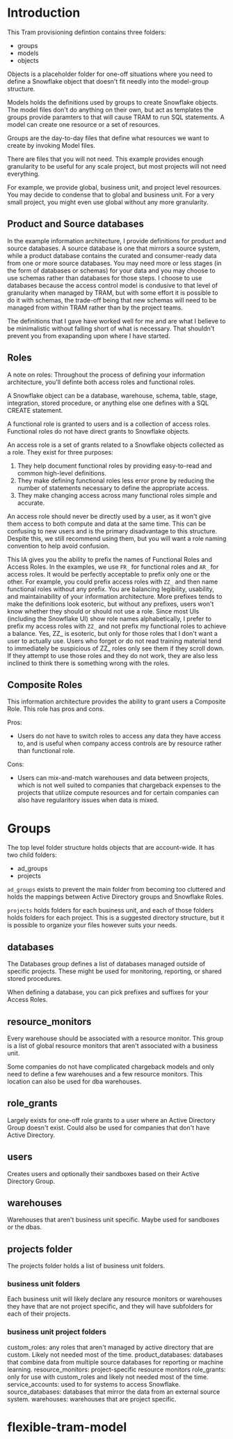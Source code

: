 # Introduction

This Tram provisioning defintion contains three folders:
* groups
* models
* objects

Objects is a placeholder folder for one-off situations where you need to define a Snowflake object that doesn't fit needly into the model-group structure.

Models holds the definitions used by groups to create Snowflake objects. The model files don't do anything on their own, but act as templates the groups
provide paramters to that will cause TRAM to run SQL statements. A model can create one resource or a set of resources.

Groups are the day-to-day files that define what resources we want to create by invoking Model files.

There are files that you will not need. This example provides enough granularity to be useful for any scale project, but most projects will not need everything.

For example, we provide global, business unit, and project level resources. You may decide to condense that to global and business unit. For a very small project, 
you might even use global without any more granularity.

## Product and Source databases

In the example information architecture, I provide definitions for product and source databases. A source database is one that mirrors a source system, while a product 
database contains the curated and consumer-ready data from one or more source databases. You may need more or less stages (in the form of databases or schemas) for your 
data and you may choose to use schemas rather than databases for those steps. I choose to use databases because the access control model is condusive to that level of 
granularity when managed by TRAM, but with some effort it is possible to do it with schemas, the trade-off being that new schemas will need to be managed from within 
TRAM rather than by the project teams.

The definitions that I gave have worked well for me and are what I believe to be minimalistic without falling short of what is necessary. That shouldn't prevent you from 
exapanding upon where I have started.

## Roles

A note on roles: Throughout the process of defining your information architecture, you'll definte both access roles and functional roles.

A Snowflake object can be a database, warehouse, schema, table, stage, integration, stored procedure, or anything else one defines with a SQL CREATE statement.

A functional role is granted to users and is a collection of access roles. Functional roles do not have direct grants to Snowflake objects. 

An access role is a set of grants related to a Snowflake objects collected as a role. They exist for three purposes:
1. They help document functional roles by providing easy-to-read and common high-level definitions.
2. They make defining functional roles less error prone by reducing the number of statements necessary to define the appropriate access.
3. They make changing access across many functional roles simple and accurate.

An access role should never be directly used by a user, as it won't give them access to both compute and data at the same time. This can be confusing to new users
and is the primary disadvantage to this structure. Despite this, we still recommend using them, but you will want a role naming convention to help avoid confusion.

This IA gives you the ability to prefix the names of Functional Roles and Access Roles. In the examples, we use `FR_` for functional roles and `AR_` for access roles. 
It would be perfectly acceptable to prefix only one or the other. For example, you could prefix access roles with `ZZ_` and then name functional roles without any prefix. 
You are balancing legibility, usability, and maintainability of your information architecture. More prefixes tends to make the definitions look esoteric, but without 
any prefixes, users won't know whether they should or should not use a role. Since most UIs (including the Snowflake UI) show role names alphabetically, I prefer to 
prefix my access roles with `ZZ_` and not prefix my functional roles to achieve a balance. Yes, ZZ_ is esoteric, but only for those roles that I don't want a user to 
actually use. Users who forget or do not read training material tend to immediately be suspicious of ZZ_ roles only see them if they scroll down. If they attempt to 
use those roles and they do not work, they are also less inclined to think there is something wrong with the roles.

## Composite Roles
This information architecture provides the ability to grant users a Composite Role. This role has pros and cons.

Pros:
* Users do not have to switch roles to access any data they have access to, and is useful when company access controls are by resource rather than functional role.

Cons:
* Users can mix-and-match warehouses and data between projects, which is not well suited to companies that chargeback expenses to the projects that utilize compute 
resources and for certain companies can also have regularitory issues when data is mixed.

# Groups

The top level folder structure holds objects that are account-wide. It has two child folders:
* ad_groups
* projects

`ad_groups` exists to prevent the main folder from becoming too cluttered and holds the mappings between Active Directory groups and Snowflake Roles. 

`projects` holds folders for each business unit, and each of those folders holds folders for each project. This is a suggested directory structure, but 
it is possible to organize your files however suits your needs.


## databases

The Databases group defines a list of databases managed outside of specific projects. These might be used for monitoring, reporting, or shared stored procedures.

When defining a database, you can pick prefixes and suffixes for your Access Roles.

## resource_monitors

Every warehouse should be associated with a resource monitor. This group is a list of global resource monitors that aren't associated with a business unit.

Some companies do not have complicated chargeback models and only need to define a few warehouses and a few resource monitors. This location can also be used
for dba warehouses.

## role_grants

Largely exists for one-off role grants to a user where an Active Directory Group doesn't exist. Could also be used for companies that don't have Active Directory.

## users

Creates users and optionally their sandboxes based on their Active Directory Group.

## warehouses

Warehouses that aren't business unit specific. Maybe used for sandboxes or the dbas.

## projects folder

The projects folder holds a list of business unit folders.

### business unit folders

Each business unit will likely declare any resource monitors or warehouses they have that are not project specific, and they will have subfolders for each of their projects.

### business unit project folders

custom_roles: any roles that aren't managed by active directory that are custom. Likely not needed most of the time.
product_databases: databases that combine data from multiple source databases for reporting or machine learning.
resource_monitors: project-specific resource monitors
role_grants: only for use with custom_roles and likely not needed most of the time.
service_accounts: used to for systems to access Snowflake.
source_databases: databases that mirror the data from an external source system.
warehouses: warehouses that are project specific. 




# flexible-tram-model
